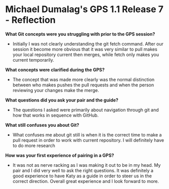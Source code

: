 # Michael Dumalag's GPS 1.1 Release 7 - Reflection

**What Git concepts were you struggling with prior to the GPS session?**

+ Initially I was not clearly understanding the git fetch command. After our session it become more obvious that it was very similar to pull makes your local repository current then merges, while fetch only makes you current temporarily.

**What concepts were clarified during the GPS?**

+ The concept that was made more clearly was the normal distinction between who makes pushes the pull requests and when the person reviewing your changes make the merge.

**What questions did you ask your pair and the guide?**

+ The questions I asked were primarily about navigation through git and how that works in sequence with GitHub.

**What still confuses you about Git?**

+ What confuses me about git still is when it is the correct time to make a pull request in order to work with current repository.  I will definitely have to do more research
    
**How was your first experience of pairing in a GPS?**

+ It was not as nerve racking as I was making it out to be in my head.  My pair and I did very well to ask the right questions.  It was definitely a good experience to have Katy as a guide in order to steer us in the correct direction. Overall great experience and I look forward to more.  